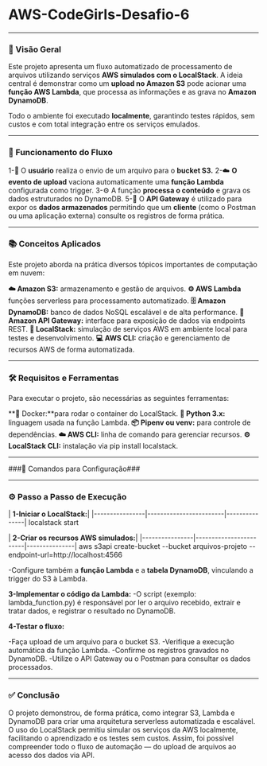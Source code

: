 # AWS-CodeGirls-Desafio-6


---
### 🚀 Visão Geral

Este projeto apresenta um fluxo automatizado de processamento de arquivos utilizando serviços **AWS simulados com o LocalStack**.
A ideia central é demonstrar como um **upload no Amazon S3** pode acionar uma **função AWS Lambda**, que processa as informações e as grava no **Amazon DynamoDB**.

Todo o ambiente foi executado **localmente**, garantindo testes rápidos, sem custos e com total integração entre os serviços emulados.

---

### 🧩 Funcionamento do Fluxo

1-👤 O **usuário**  realiza o envio de um arquivo para o **bucket S3.**
2-☁️ **O evento de upload** vaciona automaticamente uma **função Lambda** configurada como trigger.
3-⚙️ A função **processa o conteúdo** e grava os dados estruturados no DynamoDB.
5-🔗 O **API Gateway** é utilizado para expor os **dados armazenados** permitindo que um **cliente** (como o Postman ou uma aplicação externa) consulte os registros de forma prática.

---

### 📚 Conceitos Aplicados

 
Este projeto aborda na prática diversos tópicos importantes de computação em nuvem:

**☁️ Amazon S3:** armazenamento e gestão de arquivos.
**⚙️ AWS Lambda** funções serverless para processamento automatizado.
**🗄️ Amazon DynamoDB:** banco de dados NoSQL escalável e de alta performance.
**🔗 Amazon API Gateway:** interface para exposição de dados via endpoints REST.
**🧩 LocalStack:** simulação de serviços AWS em ambiente local para testes e desenvolvimento.
**💻 AWS CLI:** criação e gerenciamento de recursos AWS de forma automatizada.

---


### 🛠️ Requisitos e Ferramentas

Para executar o projeto, são necessárias as seguintes ferramentas:

**🐳 Docker:**para rodar o container do LocalStack.
**🐍 Python 3.x:** linguagem usada na função Lambda.
**📦 Pipenv ou venv:** para controle de dependências.
**☁️ AWS CLI:** linha de comando para gerenciar recursos.
**⚙️ LocalStack CLI:** instalação via pip install localstack.   

---



###🧰 Comandos para Configuração###

---

### ⚙️ Passo a Passo de Execução

| **1-Iniciar o LocalStack:**|
|----------------|------------------------|---------------|
localstack start


| **2-Criar os recursos AWS simulados:**|
|----------------|------------------------|---------------|
aws s3api create-bucket --bucket arquivos-projeto --endpoint-url=http://localhost:4566

-Configure também a **função Lambda** e a **tabela DynamoDB**, vinculando a trigger do S3 à Lambda.


**3-Implementar o código da Lambda:**
-O script (exemplo: lambda_function.py) é responsável por ler o arquivo recebido, extrair e tratar dados, e registrar o resultado no DynamoDB.

**4-Testar o fluxo:**

-Faça upload de um arquivo para o bucket S3.
-Verifique a execução automática da função Lambda.
-Confirme os registros gravados no DynamoDB.
-Utilize o API Gateway ou o Postman para consultar os dados processados.


---

### ✅ Conclusão ###

O projeto demonstrou, de forma prática, como integrar S3, Lambda e DynamoDB para criar uma arquitetura serverless automatizada e escalável.
O uso do LocalStack permitiu simular os serviços da AWS localmente, facilitando o aprendizado e os testes sem custos.
Assim, foi possível compreender todo o fluxo de automação — do upload de arquivos ao acesso dos dados via API.
